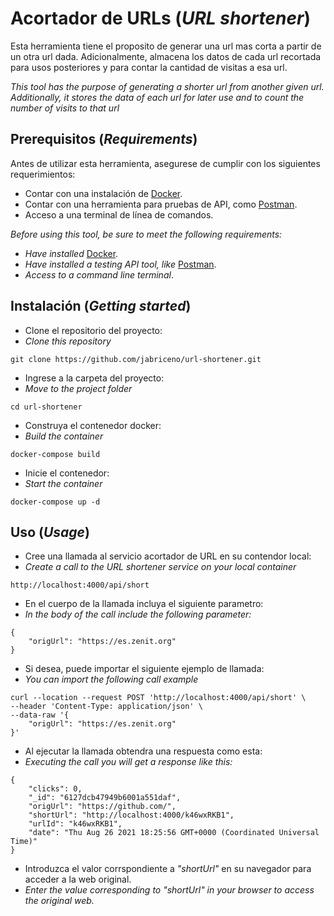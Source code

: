 # Acortador de URLs (_URL shortener_)

Esta herramienta tiene el proposito de generar una url mas corta a partir de un otra url dada. Adicionalmente, almacena los datos de cada url recortada para usos posteriores y para contar la cantidad de visitas a esa url.

_This tool has the purpose of generating a shorter url from another given url. Additionally, it stores the data of each url for later use and to count the number of visits to that url_

## Prerequisitos (_Requirements_)

Antes de utilizar esta herramienta, asegurese de cumplir con los siguientes requerimientos:

* Contar con una instalación de [Docker](https://docs.docker.com/engine/install/).
* Contar con una herramienta para pruebas de API, como [Postman](https://www.postman.com/).
* Acceso a una terminal de línea de comandos.

_Before using this tool, be sure to meet the following requirements:_

* _Have installed_ [Docker](https://docs.docker.com/engine/install/).
* _Have installed a testing API tool, like_ [Postman](https://www.postman.com/).
* _Access to a command line terminal_.

## Instalación (_Getting started_)

* Clone el repositorio del proyecto:
* _Clone this repository_

```
git clone https://github.com/jabriceno/url-shortener.git
```

* Ingrese a la carpeta del proyecto:
* _Move to the project folder_

```
cd url-shortener
```

* Construya el contenedor docker:
* _Build the container_

```
docker-compose build
```

* Inicie el contenedor:
* _Start the container_

```
docker-compose up -d
```

## Uso (_Usage_)

* Cree una llamada al servicio acortador de URL en su contendor local:
* _Create a call to the URL shortener service on your local container_

```
http://localhost:4000/api/short
```

* En el cuerpo de la llamada incluya el siguiente parametro:
* _In the body of the call include the following parameter:_

```
{
    "origUrl": "https://es.zenit.org"
}
```

* Si desea, puede importar el siguiente ejemplo de llamada:
* _You can import the following call example_

```
curl --location --request POST 'http://localhost:4000/api/short' \
--header 'Content-Type: application/json' \
--data-raw '{
    "origUrl": "https://es.zenit.org"
}'
```

* Al ejecutar la llamada obtendra una respuesta como esta:
* _Executing the call you will get a response like this:_

```
{
    "clicks": 0,
    "_id": "6127dcb47949b6001a551daf",
    "origUrl": "https://github.com/",
    "shortUrl": "http://localhost:4000/k46wxRKB1",
    "urlId": "k46wxRKB1",
    "date": "Thu Aug 26 2021 18:25:56 GMT+0000 (Coordinated Universal Time)"
}
```

* Introduzca el valor corrspondiente a _"shortUrl"_ en su navegador para acceder a la web original.
* _Enter the value corresponding to "shortUrl" in your browser to access the original web._
